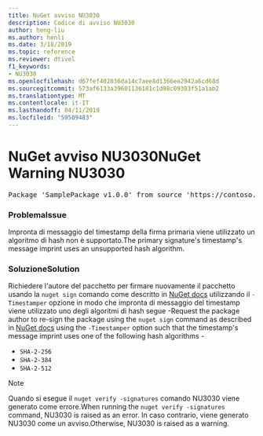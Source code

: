 ```yaml
---
title: NuGet avviso NU3030
description: Codice di avviso NU3030
author: heng-liu
ms.author: henli
ms.date: 3/18/2019
ms.topic: reference
ms.reviewer: dtivel
f1_keywords:
- NU3030
ms.openlocfilehash: d67fef402036da14c7aee8d1366ee2942a6cd68d
ms.sourcegitcommit: 573af6133a39601136181c1d98c09303f51a1ab2
ms.translationtype: MT
ms.contentlocale: it-IT
ms.lasthandoff: 04/11/2019
ms.locfileid: "59509483"
---
```

# <a name="nuget-warning-nu3030"></a><span data-ttu-id="5c9fa-103">NuGet avviso NU3030</span><span class="sxs-lookup"><span data-stu-id="5c9fa-103">NuGet Warning NU3030</span></span>

<pre>Package 'SamplePackage v1.0.0' from source 'https://contoso.com/index.json': The primary signature's timestamp's message imprint uses an unsupported hash algorithm.</pre>

### <a name="issue"></a><span data-ttu-id="5c9fa-104">Problema</span><span class="sxs-lookup"><span data-stu-id="5c9fa-104">Issue</span></span>

<span data-ttu-id="5c9fa-105">Impronta di messaggio del timestamp della firma primaria viene utilizzato un algoritmo di hash non è supportato.</span><span class="sxs-lookup"><span data-stu-id="5c9fa-105">The primary signature's timestamp's message imprint uses an unsupported hash algorithm.</span></span>  


### <a name="solution"></a><span data-ttu-id="5c9fa-106">Soluzione</span><span class="sxs-lookup"><span data-stu-id="5c9fa-106">Solution</span></span>

<span data-ttu-id="5c9fa-107">Richiedere l'autore del pacchetto per firmare nuovamente il pacchetto usando la `nuget sign` comando come descritto in [NuGet docs](https://docs.microsoft.com/en-us/nuget/create-packages/sign-a-package) utilizzando il `-Timestamper` opzione in modo che impronta di messaggio del timestamp viene utilizzato uno degli algoritmi di hash segue -</span><span class="sxs-lookup"><span data-stu-id="5c9fa-107">Request the package author to re-sign the package using the `nuget sign` command as described in [NuGet docs](https://docs.microsoft.com/en-us/nuget/create-packages/sign-a-package) using the `-Timestamper` option such that the timestamp's message imprint uses one of the following hash algorithms -</span></span>
* `SHA-2-256`
* `SHA-2-384`
* `SHA-2-512`


> [!Note]
> <span data-ttu-id="5c9fa-108">Quando si esegue il `nuget verify -signatures` comando NU3030 viene generato come errore.</span><span class="sxs-lookup"><span data-stu-id="5c9fa-108">When running the `nuget verify -signatures` command, NU3030 is raised as an error.</span></span> <span data-ttu-id="5c9fa-109">In caso contrario, viene generato NU3030 come un avviso.</span><span class="sxs-lookup"><span data-stu-id="5c9fa-109">Otherwise, NU3030 is raised as a warning.</span></span>